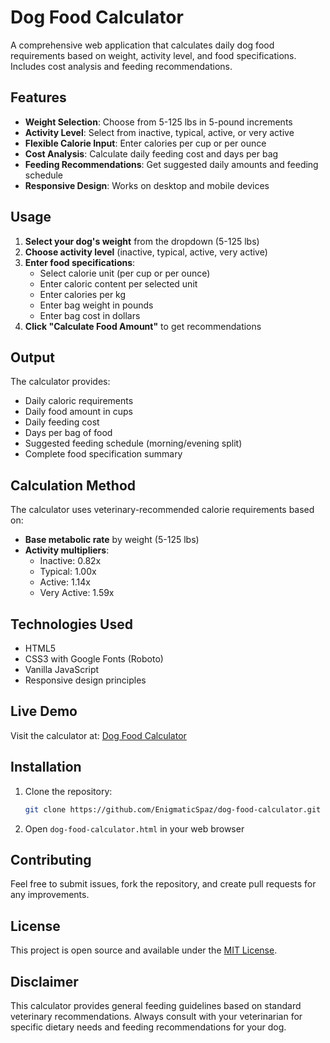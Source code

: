 # Dog Food Calculator

A comprehensive web application that calculates daily dog food requirements based on weight, activity level, and food specifications. Includes cost analysis and feeding recommendations.

## Features

- **Weight Selection**: Choose from 5-125 lbs in 5-pound increments
- **Activity Level**: Select from inactive, typical, active, or very active
- **Flexible Calorie Input**: Enter calories per cup or per ounce
- **Cost Analysis**: Calculate daily feeding cost and days per bag
- **Feeding Recommendations**: Get suggested daily amounts and feeding schedule
- **Responsive Design**: Works on desktop and mobile devices

## Usage

1. **Select your dog's weight** from the dropdown (5-125 lbs)
2. **Choose activity level** (inactive, typical, active, very active)
3. **Enter food specifications**:
   - Select calorie unit (per cup or per ounce)
   - Enter caloric content per selected unit
   - Enter calories per kg
   - Enter bag weight in pounds
   - Enter bag cost in dollars
4. **Click "Calculate Food Amount"** to get recommendations

## Output

The calculator provides:
- Daily caloric requirements
- Daily food amount in cups
- Daily feeding cost
- Days per bag of food
- Suggested feeding schedule (morning/evening split)
- Complete food specification summary

## Calculation Method

The calculator uses veterinary-recommended calorie requirements based on:
- **Base metabolic rate** by weight (5-125 lbs)
- **Activity multipliers**:
  - Inactive: 0.82x
  - Typical: 1.00x
  - Active: 1.14x
  - Very Active: 1.59x

## Technologies Used

- HTML5
- CSS3 with Google Fonts (Roboto)
- Vanilla JavaScript
- Responsive design principles

## Live Demo

Visit the calculator at: [Dog Food Calculator](https://enigmaticspaz.github.io/dog-food-calculator)

## Installation

1. Clone the repository:
   ```bash
   git clone https://github.com/EnigmaticSpaz/dog-food-calculator.git
   ```
2. Open `dog-food-calculator.html` in your web browser

## Contributing

Feel free to submit issues, fork the repository, and create pull requests for any improvements.

## License

This project is open source and available under the [MIT License](LICENSE).

## Disclaimer

This calculator provides general feeding guidelines based on standard veterinary recommendations. Always consult with your veterinarian for specific dietary needs and feeding recommendations for your dog.